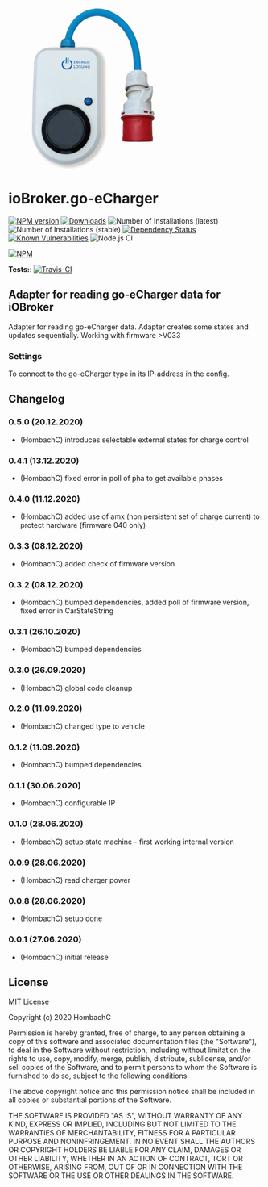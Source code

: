 ![Logo](admin/go-eCharger.png)
# ioBroker.go-eCharger

[![NPM version](http://img.shields.io/npm/v/iobroker.go-e-charger.svg)](https://www.npmjs.com/package/iobroker.go-e-charger)
[![Downloads](https://img.shields.io/npm/dm/iobroker.go-e-charger.svg)](https://www.npmjs.com/package/iobroker.go-e-charger)
![Number of Installations (latest)](http://ioBroker.live/badges/template-installed.svg)
![Number of Installations (stable)](http://ioBroker.live/badges/template-stable.svg)
[![Dependency Status](https://img.shields.io/david/hombach/ioBroker.go-e-charger.svg)](https://david-dm.org/hombach/ioBroker.go-e-charger)
[![Known Vulnerabilities](https://snyk.io/test/github/hombach/ioBroker.go-e-charger/badge.svg)](https://snyk.io/test/github/hombach/ioBroker.go-e-charger)
![Node.js CI](https://github.com/hombach/ioBroker.go-e-charger/workflows/Node.js%20CI/badge.svg)

[![NPM](https://nodei.co/npm/iobroker.go-e-charger.png?downloads=true)](https://nodei.co/npm/iobroker.go-e-charger/)

**Tests:**: [![Travis-CI](http://img.shields.io/travis/hombach/ioBroker.go-e-charger/master.svg)](https://travis-ci.org/hombach/ioBroker.go-e-charger)

## Adapter for reading go-eCharger data for iOBroker
Adapter for reading go-eCharger data. Adapter creates some states and updates sequentially. Working with firmware >V033

### Settings
To connect to the go-eCharger type in its IP-address in the config.

## Changelog
### 0.5.0 (20.12.2020)
* (HombachC) introduces selectable external states for charge control

### 0.4.1 (13.12.2020)
* (HombachC) fixed error in poll of pha to get available phases

### 0.4.0 (11.12.2020)
* (HombachC) added use of amx (non persistent set of charge current) to protect hardware (firmware 040 only)

### 0.3.3 (08.12.2020)
* (HombachC) added check of firmware version

### 0.3.2 (08.12.2020)
* (HombachC) bumped dependencies, added poll of firmware version, fixed error in CarStateString

### 0.3.1 (26.10.2020)
* (HombachC) bumped dependencies

### 0.3.0 (26.09.2020)
* (HombachC) global code cleanup

### 0.2.0 (11.09.2020)
* (HombachC) changed type to vehicle

### 0.1.2 (11.09.2020)
* (HombachC) bumped dependencies

### 0.1.1 (30.06.2020)
* (HombachC) configurable IP

### 0.1.0 (28.06.2020)
* (HombachC) setup state machine - first working internal version

### 0.0.9 (28.06.2020)
* (HombachC) read charger power

### 0.0.8 (28.06.2020)
* (HombachC) setup done

### 0.0.1 (27.06.2020)
* (HombachC) initial release

## License
MIT License

Copyright (c) 2020 HombachC

Permission is hereby granted, free of charge, to any person obtaining a copy
of this software and associated documentation files (the "Software"), to deal
in the Software without restriction, including without limitation the rights
to use, copy, modify, merge, publish, distribute, sublicense, and/or sell
copies of the Software, and to permit persons to whom the Software is
furnished to do so, subject to the following conditions:

The above copyright notice and this permission notice shall be included in all
copies or substantial portions of the Software.

THE SOFTWARE IS PROVIDED "AS IS", WITHOUT WARRANTY OF ANY KIND, EXPRESS OR
IMPLIED, INCLUDING BUT NOT LIMITED TO THE WARRANTIES OF MERCHANTABILITY,
FITNESS FOR A PARTICULAR PURPOSE AND NONINFRINGEMENT. IN NO EVENT SHALL THE
AUTHORS OR COPYRIGHT HOLDERS BE LIABLE FOR ANY CLAIM, DAMAGES OR OTHER
LIABILITY, WHETHER IN AN ACTION OF CONTRACT, TORT OR OTHERWISE, ARISING FROM,
OUT OF OR IN CONNECTION WITH THE SOFTWARE OR THE USE OR OTHER DEALINGS IN THE
SOFTWARE.